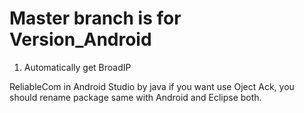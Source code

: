 # Master branch is for Version_Android 

1) Automatically get BroadIP

ReliableCom in Android Studio by java
if you want use Oject Ack, you should rename package same with Android and Eclipse both.
